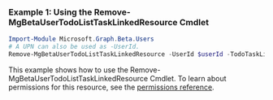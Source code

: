 ### Example 1: Using the Remove-MgBetaUserTodoListTaskLinkedResource Cmdlet
```powershell
Import-Module Microsoft.Graph.Beta.Users
# A UPN can also be used as -UserId.
Remove-MgBetaUserTodoListTaskLinkedResource -UserId $userId -TodoTaskListId $todoTaskListId -TodoTaskId $todoTaskId -LinkedResourceId $linkedResourceId
```
This example shows how to use the Remove-MgBetaUserTodoListTaskLinkedResource Cmdlet.
To learn about permissions for this resource, see the [permissions reference](/graph/permissions-reference).
